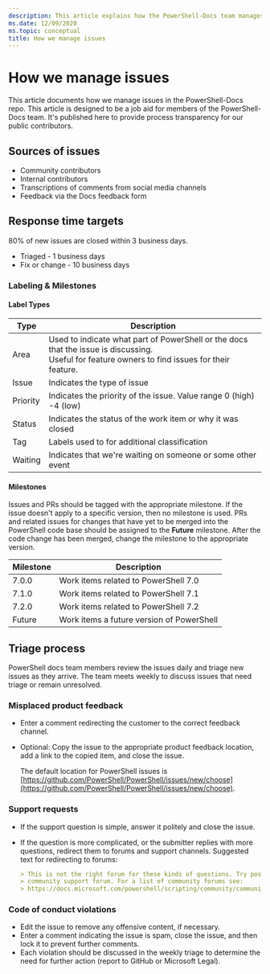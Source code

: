 ```yaml
---
description: This article explains how the PowerShell-Docs team manages issues.
ms.date: 12/09/2020
ms.topic: conceptual
title: How we manage issues
---
```

# How we manage issues

This article documents how we manage issues in the PowerShell-Docs repo. This article is designed to
be a job aid for members of the PowerShell-Docs team. It's published here to provide process
transparency for our public contributors.

## Sources of issues

- Community contributors
- Internal contributors
- Transcriptions of comments from social media channels
- Feedback via the Docs feedback form

## Response time targets

80% of new issues are closed within 3 business days.

- Triaged - 1 business days
- Fix or change - 10 business days

### Labeling & Milestones

#### Label Types

|   Type   | Description                                                         |
| -------- | ------------------------------------------------------------------- |
| Area     | Used to indicate what part of PowerShell or the docs that the issue is discussing.<br>Useful for feature owners to find issues for their feature. |
| Issue    | Indicates the type of issue                                         |
| Priority | Indicates the priority of the issue. Value range 0 (high) -4 (low)  |
| Status   | Indicates the status of the work item or why it was closed          |
| Tag      | Labels used to for additional classification                        |
| Waiting  | Indicates that we're waiting on someone or some other event         |

#### Milestones

Issues and PRs should be tagged with the appropriate milestone. If the issue doesn't apply to a
specific version, then no milestone is used. PRs and related issues for changes that have yet to be
merged into the PowerShell code base should be assigned to the **Future** milestone. After the code
change has been merged, change the milestone to the appropriate version.

|    Milestone     |                    Description                     |
| ---------------- | -------------------------------------------------- |
| 7.0.0            | Work items related to PowerShell 7.0               |
| 7.1.0            | Work items related to PowerShell 7.1               |
| 7.2.0            | Work items related to PowerShell 7.2               |
| Future           | Work items a future version of PowerShell          |

## Triage process

PowerShell docs team members review the issues daily and triage new issues as they arrive. The team
meets weekly to discuss issues that need triage or remain unresolved.

### Misplaced product feedback

- Enter a comment redirecting the customer to the correct feedback channel.
- Optional: Copy the issue to the appropriate product feedback location, add a link to the copied
  item, and close the issue.

  The default location for PowerShell issues is
  [https://github.com/PowerShell/PowerShell/issues/new/choose](https://github.com/PowerShell/PowerShell/issues/new/choose).

### Support requests

- If the support question is simple, answer it politely and close the issue.
- If the question is more complicated, or the submitter replies with more questions, redirect them
  to forums and support channels. Suggested text for redirecting to forums:

  ```Markdown
  > This is not the right forum for these kinds of questions. Try posting your question in a
  > community support forum. For a list of community forums see:
  > https://docs.microsoft.com/powershell/scripting/community/community-support
  ```

### Code of conduct violations

- Edit the issue to remove any offensive content, if necessary.
- Enter a comment indicating the issue is spam, close the issue, and then lock it to prevent further
  comments.
- Each violation should be discussed in the weekly triage to determine the need for further action
  (report to GitHub or Microsoft Legal).
